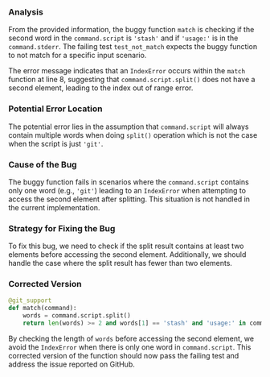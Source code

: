 ### Analysis
From the provided information, the buggy function `match` is checking if the second word in the `command.script` is `'stash'` and if `'usage:'` is in the `command.stderr`. The failing test `test_not_match` expects the buggy function to not match for a specific input scenario.

The error message indicates that an `IndexError` occurs within the `match` function at line 8, suggesting that `command.script.split()` does not have a second element, leading to the index out of range error.

### Potential Error Location
The potential error lies in the assumption that `command.script` will always contain multiple words when doing `split()` operation which is not the case when the script is just `'git'`.

### Cause of the Bug
The buggy function fails in scenarios where the `command.script` contains only one word (e.g., `'git'`) leading to an `IndexError` when attempting to access the second element after splitting. This situation is not handled in the current implementation.

### Strategy for Fixing the Bug
To fix this bug, we need to check if the split result contains at least two elements before accessing the second element. Additionally, we should handle the case where the split result has fewer than two elements.

### Corrected Version
```python
@git_support
def match(command):
    words = command.script.split()
    return len(words) >= 2 and words[1] == 'stash' and 'usage:' in command.stderr
```

By checking the length of `words` before accessing the second element, we avoid the `IndexError` when there is only one word in `command.script`. This corrected version of the function should now pass the failing test and address the issue reported on GitHub.
